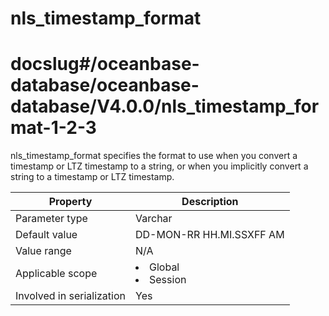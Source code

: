 nls_timestamp_format
=========================================
# docslug#/oceanbase-database/oceanbase-database/V4.0.0/nls_timestamp_format-1-2-3
nls_timestamp_format specifies the format to use when you convert a timestamp or LTZ timestamp to a string, or when you implicitly convert a string to a timestamp or LTZ timestamp.


| **Property** | **Description**            |
|---------|----------------------------|
| Parameter type | Varchar                    |
| Default value | DD-MON-RR HH.MI.SSXFF AM   |
| Value range | N/A                        |
| Applicable scope | <li> Global   <li> Session |
| Involved in serialization | Yes                        |


